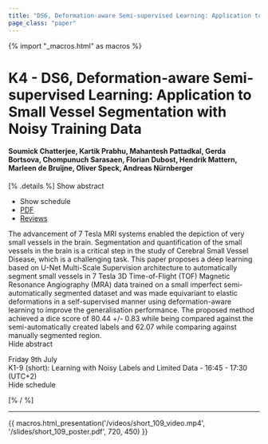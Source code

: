 ```yaml
---
title: "DS6, Deformation-aware Semi-supervised Learning: Application to Small Vessel Segmentation with Noisy Training Data"
page_class: "paper"
---
```


{% import "_macros.html" as macros %}

# K4 - DS6, Deformation-aware Semi-supervised Learning: Application to Small Vessel Segmentation with Noisy Training Data

#### Soumick Chatterjee, Kartik Prabhu, Mahantesh Pattadkal, Gerda Bortsova, Chompunuch Sarasaen, Florian Dubost, Hendrik Mattern, Marleen de Bruijne, Oliver Speck, Andreas Nürnberger

[% .details %]
<a class="toggle_visibility" data-selector=".abstract" data-level="3">Show abstract</a>
- <a class="toggle_visibility" data-selector=".schedule" data-level="3">Show schedule</a>
- <a href="https://openreview.net/pdf?id=2t0_AxD1otB">PDF</a>
- <a href="https://openreview.net/forum?id=2t0_AxD1otB">Reviews</a>

<p>
    <span class="abstract">
        The advancement of 7 Tesla MRI systems enabled the depiction of very small vessels in the brain. Segmentation and quantification of the small vessels in the brain is a critical step in the study of Cerebral Small Vessel Disease, which is a challenging task. This paper proposes a deep learning based on U-Net Multi-Scale Supervision architecture to automatically segment small vessels in 7 Tesla 3D Time-of-Flight (TOF) Magnetic Resonance Angiography (MRA) data trained on a small imperfect semi-automatically segmented dataset and was made equivariant to elastic deformations in a self-supervised manner using deformation-aware learning to improve the generalisation performance. The proposed method achieved a dice score of 80.44 +/- 0.83 while being compared against the semi-automatically created labels and 62.07 while comparing against manually segmented region. 
        <br>
        <span class="actions"><a class="toggle_visibility" data-level="2">Hide abstract</a></span>
    </span>
</p>

<p>
    <span class="schedule">
         Friday 9th July<br>K1-9 (short): Learning with Noisy Labels and Limited Data - 16:45 - 17:30 (UTC+2)
        <br>
        <span class="actions"><a class="toggle_visibility" data-level="2">Hide schedule</a></span>
    </span>
</p>

[% / %]


---

{{ macros.html_presentation('/videos/short_109_video.mp4', '/slides/short_109_poster.pdf', 720, 450) }}
